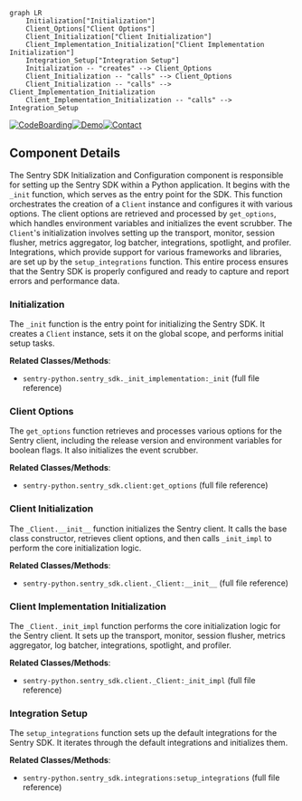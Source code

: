 ```mermaid
graph LR
    Initialization["Initialization"]
    Client_Options["Client Options"]
    Client_Initialization["Client Initialization"]
    Client_Implementation_Initialization["Client Implementation Initialization"]
    Integration_Setup["Integration Setup"]
    Initialization -- "creates" --> Client_Options
    Client_Initialization -- "calls" --> Client_Options
    Client_Initialization -- "calls" --> Client_Implementation_Initialization
    Client_Implementation_Initialization -- "calls" --> Integration_Setup
```
[![CodeBoarding](https://img.shields.io/badge/Generated%20by-CodeBoarding-9cf?style=flat-square)](https://github.com/CodeBoarding/GeneratedOnBoardings)[![Demo](https://img.shields.io/badge/Try%20our-Demo-blue?style=flat-square)](https://www.codeboarding.org/demo)[![Contact](https://img.shields.io/badge/Contact%20us%20-%20codeboarding@gmail.com-lightgrey?style=flat-square)](mailto:codeboarding@gmail.com)

## Component Details

The Sentry SDK Initialization and Configuration component is responsible for setting up the Sentry SDK within a Python application. It begins with the `_init` function, which serves as the entry point for the SDK. This function orchestrates the creation of a `Client` instance and configures it with various options. The client options are retrieved and processed by `get_options`, which handles environment variables and initializes the event scrubber. The `Client`'s initialization involves setting up the transport, monitor, session flusher, metrics aggregator, log batcher, integrations, spotlight, and profiler. Integrations, which provide support for various frameworks and libraries, are set up by the `setup_integrations` function. This entire process ensures that the Sentry SDK is properly configured and ready to capture and report errors and performance data.

### Initialization
The `_init` function is the entry point for initializing the Sentry SDK. It creates a `Client` instance, sets it on the global scope, and performs initial setup tasks.


**Related Classes/Methods**:

- `sentry-python.sentry_sdk._init_implementation:_init` (full file reference)


### Client Options
The `get_options` function retrieves and processes various options for the Sentry client, including the release version and environment variables for boolean flags. It also initializes the event scrubber.


**Related Classes/Methods**:

- `sentry-python.sentry_sdk.client:get_options` (full file reference)


### Client Initialization
The `_Client.__init__` function initializes the Sentry client. It calls the base class constructor, retrieves client options, and then calls `_init_impl` to perform the core initialization logic.


**Related Classes/Methods**:

- `sentry-python.sentry_sdk.client._Client:__init__` (full file reference)


### Client Implementation Initialization
The `_Client._init_impl` function performs the core initialization logic for the Sentry client. It sets up the transport, monitor, session flusher, metrics aggregator, log batcher, integrations, spotlight, and profiler.


**Related Classes/Methods**:

- `sentry-python.sentry_sdk.client._Client:_init_impl` (full file reference)


### Integration Setup
The `setup_integrations` function sets up the default integrations for the Sentry SDK. It iterates through the default integrations and initializes them.


**Related Classes/Methods**:

- `sentry-python.sentry_sdk.integrations:setup_integrations` (full file reference)